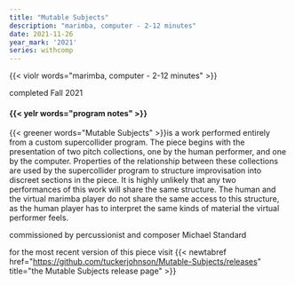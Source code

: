 ```yaml
---
title: "Mutable Subjects"
description: "marimba, computer - 2-12 minutes"
date: 2021-11-26
year_mark: '2021'
series: withcomp
---
```


{{< violr words="marimba, computer - 2-12 minutes" >}}

completed Fall 2021

#### {{< yelr words="program notes" >}}
{{< greener words="Mutable Subjects" >}}is a work performed entirely from a custom supercollider program.
The piece begins with the presentation of two pitch collections, one by the human performer, and one by the computer.
Properties of the relationship between these collections are used by the supercollider program to structure improvisation into discreet sections in the piece. It is highly unlikely that any two performances of this work will share the same structure.
The human and the virtual marimba player do not share the same access to this structure, as the human player has to interpret the same kinds of material the virtual performer feels.

commissioned by percussionist and composer Michael Standard

for the most recent version of this piece visit {{< newtabref  href="https://github.com/tuckerjohnson/Mutable-Subjects/releases" title="the Mutable Subjects release page" >}}
